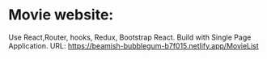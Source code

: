 # Movie website:
Use React,Router, hooks, Redux, Bootstrap React.
Build with Single Page Application. 
URL: https://beamish-bubblegum-b7f015.netlify.app/MovieList
